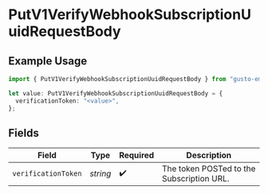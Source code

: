 # PutV1VerifyWebhookSubscriptionUuidRequestBody

## Example Usage

```typescript
import { PutV1VerifyWebhookSubscriptionUuidRequestBody } from "gusto-embedded/models/operations";

let value: PutV1VerifyWebhookSubscriptionUuidRequestBody = {
  verificationToken: "<value>",
};
```

## Fields

| Field                                     | Type                                      | Required                                  | Description                               |
| ----------------------------------------- | ----------------------------------------- | ----------------------------------------- | ----------------------------------------- |
| `verificationToken`                       | *string*                                  | :heavy_check_mark:                        | The token POSTed to the Subscription URL. |